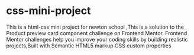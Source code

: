# css-mini-project
This is a html-css mini project for newton school ,This is a solution to the Product preview card component challenge on Frontend Mentor. Frontend Mentor challenges help you improve your coding skills by building realistic projects,Built with Semantic HTML5 markup CSS custom properties
